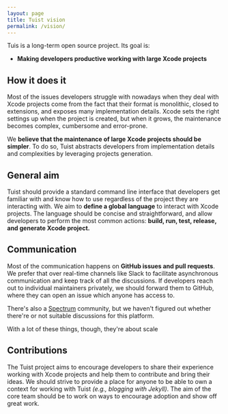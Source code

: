 ```yaml
---
layout: page
title: Tuist vision
permalink: /vision/
---
```


Tuis is a long-term open source project. Its goal is:

- **Making developers productive working with large Xcode projects**

## How it does it
Most of the issues developers struggle with nowadays when they deal with Xcode projects come from the fact that their format is monolithic, closed to extensions, and exposes many implementation details. Xcode sets the right settings up when the project is created, but when it grows, the maintenance becomes complex, cumbersome and error-prone. 

We **believe that the maintenance of large Xcode projects should be simpler**. To do so, Tuist abstracts developers from implementation details and complexities by leveraging projects generation.

## General aim

Tuist should provide a standard command line interface that developers get familiar with and know how to use regardless of the project they are interacting with. We aim to **define a global language** to interact with Xcode projects. The language should be concise and straightforward, and allow developers to perform the most common actions: **build, run, test, release, and generate Xcode project.**

## Communication
Most of the communication happens on **GitHub issues and pull requests**. We prefer that over real-time channels like Slack to facilitate asynchronous communication and keep track of all the discussions. If developers reach out to individual maintainers privately, we should forward them to GitHub, where they can open an issue which anyone has access to.

There's also a [Spectrum](https://spectrum.chat/tuist) community, but we haven't figured out whether there're or not suitable discussions for this platform.

With a lot of these things, though, they're about scale

## Contributions

The Tuist project aims to encourage developers to share their experience working with Xcode projects and help them to contribute and bring their ideas. We should strive to provide a place for anyone to be able to own a context for working with Tuist *(e.g., blogging with Jekyll)*. The aim of the core team should be to work on ways to encourage adoption and show off great work.